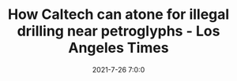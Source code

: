 ---
"title": "How Caltech can atone for illegal drilling near petroglyphs - Los Angeles Times"
"date": "2021-7-26 7:0:0"
"feed_name": "GOOGLENEWS"
"feed_website": "https://news.google.com/search?q=drilling%2Bincident&hl=en-US&gl=US&ceid=US:en"
"feed_rss": "https://news.google.com/rss/search?q=drilling%2Bincident&hl=en-US&gl=US&ceid=US:en"
"link": "https://www.latimes.com/opinion/story/2021-07-26/editorial-caltech-petroglyphs-illegal-drilling"
"file": "_posts/2021-7-26-7-0-0_GOOGLENEWS_83041ef7984b806557f1da03781c7fd7ba863357.md"
"accident": "1"
"drilling": "1"
"dead": "0"
"injured": "0"
---